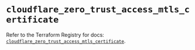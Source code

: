# `cloudflare_zero_trust_access_mtls_certificate`

Refer to the Terraform Registry for docs: [`cloudflare_zero_trust_access_mtls_certificate`](https://registry.terraform.io/providers/cloudflare/cloudflare/4.47.0/docs/resources/zero_trust_access_mtls_certificate).
